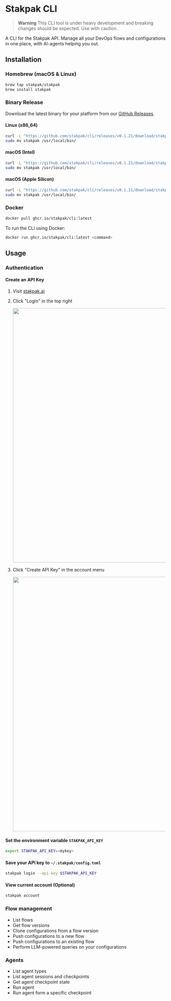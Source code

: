 # Stakpak CLI

> **Warning**
> This CLI tool is under heavy development and breaking changes should be expected. Use with caution.

A CLI for the Stakpak API. Manage all your DevOps flows and configurations in one place, with AI-agents helping you out.

## Installation

### Homebrew (macOS & Linux)

```bash
brew tap stakpak/stakpak
brew install stakpak
```

### Binary Release

Download the latest binary for your platform from our [GitHub Releases](https://github.com/stakpak/cli/releases).

#### Linux (x86_64)

```bash
curl -L "https://github.com/stakpak/cli/releases/v0.1.21/download/stakpak-linux-x86_64.tar.gz" | tar xz
sudo mv stakpak /usr/local/bin/
```

#### macOS (Intel)

```bash
curl -L "https://github.com/stakpak/cli/releases/v0.1.21/download/stakpak-darwin-x86_64.tar.gz" | tar xz
sudo mv stakpak /usr/local/bin/
```

#### macOS (Apple Silicon)

```bash
curl -L "https://github.com/stakpak/cli/releases/v0.1.21/download/stakpak-darwin-aarch64.tar.gz" | tar xz
sudo mv stakpak /usr/local/bin/
```

### Docker

```bash
docker pull ghcr.io/stakpak/cli:latest
```

To run the CLI using Docker:

```bash
docker run ghcr.io/stakpak/cli:latest <command>
```

## Usage

### Authentication

#### Create an API Key

1. Visit [stakpak.ai](https://stakpak.ai)
2. Click "Login" in the top right

   <img src="assets/login.png" width="800">

3. Click "Create API Key" in the account menu

   <img src="assets/apikeys.png" width="800">

#### Set the environment variable `STAKPAK_API_KEY`

```bash
export STAKPAK_API_KEY=<mykey>
```

#### Save your API key to `~/.stakpak/config.toml`

```bash
stakpak login --api-key $STAKPAK_API_KEY
```

#### View current account (Optional)

```bash
stakpak account
```

### Flow management

- List flows
- Get flow versions
- Clone configurations from a flow version
- Push configurations to a new flow
- Push configurations to an existing flow
- Perform LLM-powered queries on your configurations

### Agents

- List agent types
- List agent sessions and checkpoints
- Get agent checkpoint state
- Run agent
- Run agent form a specific checkpoint
